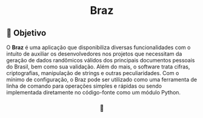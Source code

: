 <h1 align="center">Braz</h1>


<h2 align="left">🎯 Objetivo</h2>
<p>
    O <strong>Braz</strong> é uma aplicação que disponibiliza diversas funcionalidades com o intuito de auxiliar os desenvolvedores nos projetos que necessitam da geração de dados randômicos válidos dos principais documentos pessoais do Brasil, bem como sua validação. Além do mais, o software trata cifras, criptografias, manipulação de strings e outras peculiaridades. Com o mínimo de configuração, o Braz pode ser utilizado como uma ferramenta de linha de comando para operações simples e rápidas ou sendo implementada diretamente no código-fonte como um módulo Python. 
</p>
<h3 id="divisor" align="center">🔷</h3>
